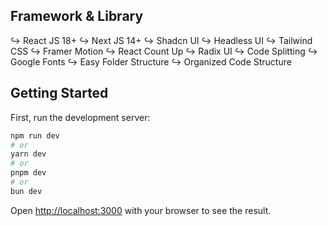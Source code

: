 ## Framework & Library

↪ React JS 18+
↪ Next JS 14+
↪ Shadcn UI
↪ Headless UI
↪ Tailwind CSS
↪ Framer Motion
↪ React Count Up
↪ Radix UI
↪ Code Splitting
↪ Google Fonts
↪ Easy Folder Structure
↪ Organized Code Structure

## Getting Started

First, run the development server:

```bash
npm run dev
# or
yarn dev
# or
pnpm dev
# or
bun dev
```

Open [http://localhost:3000](http://localhost:3000) with your browser to see the result.